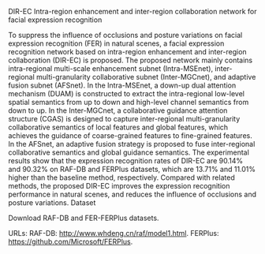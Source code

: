 DIR-EC
Intra-region enhancement and inter-region collaboration network for facial expression recognition


To suppress the influence of occlusions and posture variations on facial expression recognition (FER) in natural scenes, a facial expression recognition network based on intra-region enhancement and inter-region collaboration (DIR-EC) is proposed. The proposed network mainly contains intra-regional multi-scale enhancement subnet (Intra-MSEnet), inter-regional multi-granularity collaborative subnet (Inter-MGCnet), and adaptive fusion subnet (AFSnet). In the Intra-MSEnet, a down-up dual attention mechanism (DUAM) is constructed to extract the intra-regional low-level spatial semantics from up to down and high-level channel semantics from down to up. In the Inter-MGCnet, a collaborative guidance attention structure (CGAS) is designed to capture inter-regional multi-granularity collaborative semantics of local features and global features, which achieves the guidance of coarse-grained features to fine-grained features. In the AFSnet, an adaptive fusion strategy is proposed to fuse inter-regional collaborative semantics and global guidance semantics. The experimental results show that the expression recognition rates of DIR-EC are 90.14% and 90.32% on RAF-DB and FERPlus datasets, which are 13.71% and 11.01% higher than the baseline method, respectively. Compared with related methods, the proposed DIR-EC improves the expression recognition performance in natural scenes, and reduces the influence of occlusions and posture variations.
Dataset

Download RAF-DB and FER-FERPlus datasets.

URLs: RAF-DB: http://www.whdeng.cn/raf/model1.html.  FERPlus: https://github.com/Microsoft/FERPlus.
